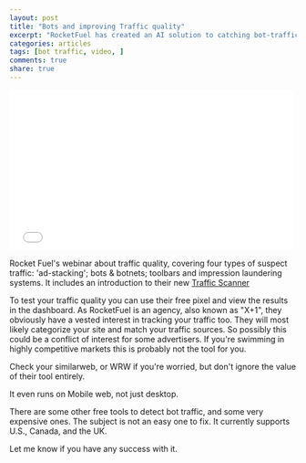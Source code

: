 ```yaml
---
layout: post
title: "Bots and improving Traffic quality"
excerpt: "RocketFuel has created an AI solution to catching bot-traffic. One way is by matching credit card transactions to IP's"
categories: articles
tags: [bot traffic, video, ]
comments: true
share: true
---
```


<iframe src="//player.vimeo.com/video/117643972?title=0&amp;byline=0" width="500" height="281" frameborder="0"> </iframe>

Rocket Fuel's webinar about traffic quality, covering four types of suspect traffic: 'ad-stacking'; bots & botnets; toolbars and impression laundering systems.
It includes an introduction to their new [Traffic Scanner](https://trafficscanner.rocketfuel.com "RocketFuel's free bot detection system")

To test your traffic quality you can use their free pixel and view the results in the dashboard. 
As RocketFuel is an agency, also known as "X+1", they obviously have a vested interest in tracking your traffic too. They will most likely categorize your site and match your traffic sources. So possibly this could be a conflict of interest for some advertisers. If you're swimming in highly competitive markets this is probably not the tool for you. 

Check your similarweb, or WRW if you're worried, but don't ignore the value of their tool entirely.

It even runs on Mobile web, not just desktop.

There are some other free tools to detect bot traffic, and some very expensive ones. The subject is not an easy one to fix. It currently supports U.S., Canada, and the UK.

Let me know if you have any success with it.